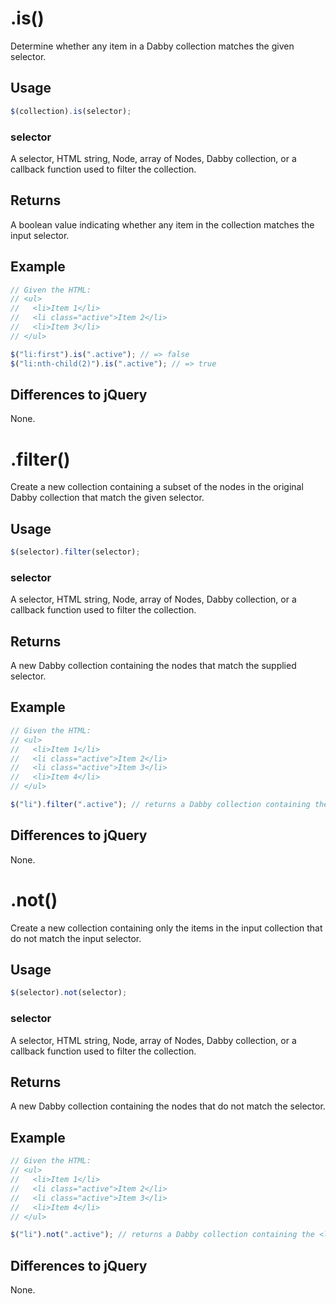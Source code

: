 # .is()
Determine whether any item in a Dabby collection matches the given selector.

## Usage
```javascript
$(collection).is(selector);
```

### selector
A selector, HTML string, Node, array of Nodes, Dabby collection, or a callback function used to filter the collection.

## Returns
A boolean value indicating whether any item in the collection matches the input selector.

## Example
```javascript
// Given the HTML:
// <ul>
//   <li>Item 1</li>
//   <li class="active">Item 2</li>
//   <li>Item 3</li>
// </ul>

$("li:first").is(".active"); // => false
$("li:nth-child(2)").is(".active"); // => true
```

## Differences to jQuery
None.

# .filter()
Create a new collection containing a subset of the nodes in the original Dabby collection that match the given selector.

## Usage
```javascript
$(selector).filter(selector);
```

### selector
A selector, HTML string, Node, array of Nodes, Dabby collection, or a callback function used to filter the collection.

## Returns
A new Dabby collection containing the nodes that match the supplied selector.

## Example
```javascript
// Given the HTML:
// <ul>
//   <li>Item 1</li>
//   <li class="active">Item 2</li>
//   <li class="active">Item 3</li>
//   <li>Item 4</li>
// </ul>

$("li").filter(".active"); // returns a Dabby collection containing the <li> for "Item 2" and "Item 3"
```

## Differences to jQuery
None.

# .not()
Create a new collection containing only the items in the input collection that do not match the input selector.

## Usage
```javascript
$(selector).not(selector);
```

### selector
A selector, HTML string, Node, array of Nodes, Dabby collection, or a callback function used to filter the collection.

## Returns
A new Dabby collection containing the nodes that do not match the selector.

## Example
```javascript
// Given the HTML:
// <ul>
//   <li>Item 1</li>
//   <li class="active">Item 2</li>
//   <li class="active">Item 3</li>
//   <li>Item 4</li>
// </ul>

$("li").not(".active"); // returns a Dabby collection containing the <li> for "Item 1" and "Item 4"
```

## Differences to jQuery
None.